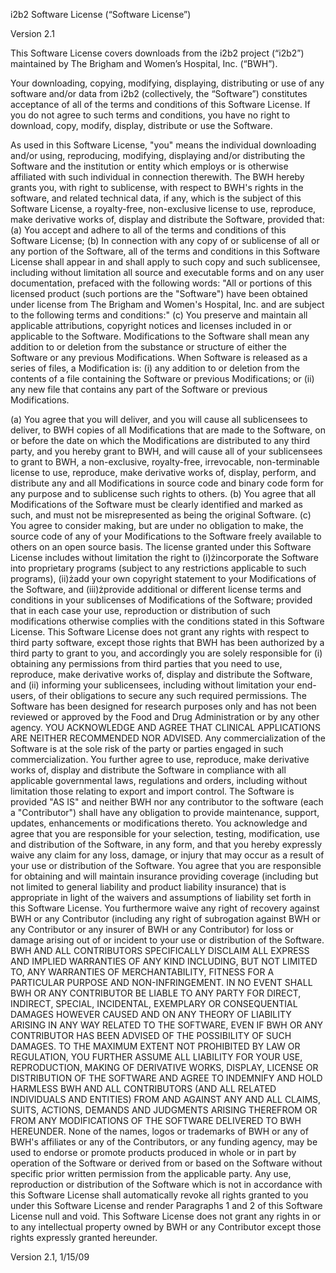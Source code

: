 i2b2 Software License (“Software License”)

Version 2.1


This Software License covers downloads from the i2b2 project (“i2b2”) maintained by The Brigham and Women’s Hospital, Inc. (“BWH”).

Your downloading, copying, modifying, displaying, distributing or use of any software and/or data from i2b2 (collectively, the “Software”) constitutes acceptance of all of the terms and conditions of this Software License. If you do not agree to such terms and conditions, you have no right to download, copy, modify, display, distribute or use the Software.

As used in this Software License, "you" means the individual downloading and/or using, reproducing, modifying, displaying and/or distributing the Software and the institution or entity which employs or is otherwise affiliated with such individual in connection therewith. The BWH hereby grants you, with right to sublicense, with respect to BWH's rights in the software, and related technical data, if any, which is the subject of this Software License, a royalty-free, non-exclusive license to use, reproduce, make derivative works of, display and distribute the Software, provided that: 
(a)	You accept and adhere to all of the terms and conditions of this Software License; 
(b)	In connection with any copy of or sublicense of all or any portion of the Software, all of the terms and conditions in this Software License shall appear in and shall apply to such copy and such sublicensee, including without limitation all source and executable forms and on any user documentation, prefaced with the following words: "All or portions of this licensed product (such portions are the "Software") have been obtained under license from The Brigham and Women's Hospital, Inc. and are subject to the following terms and conditions:" 
(c)	You preserve and maintain all applicable attributions, copyright notices and licenses included in or applicable to the Software.
Modifications to the Software shall mean any addition to or deletion from the substance or structure of either the Software or any previous Modifications. When Software is released as a series of files, a Modification is: (i) any addition to or deletion from the contents of a file containing the Software or previous Modifications; or (ii) any new file that contains any part of the Software or previous Modifications.

(a)	You agree that you will deliver, and you will cause all sublicensees to deliver, to BWH copies of all Modifications that are made to the Software, on or before the date on which the Modifications are distributed to any third party, and you hereby grant to BWH, and will cause all of your sublicensees to grant to BWH, a non-exclusive, royalty-free, irrevocable, non-terminable license to use, reproduce, make derivative works of, display, perform, and distribute any and all Modifications in source code and binary code form for any purpose and to sublicense such rights to others. 
(b)	You agree that all Modifications of the Software must be clearly identified and marked as such, and must not be misrepresented as being the original Software. 
(c)	You agree to consider making, but are under no obligation to make, the source code of any of your Modifications to the Software freely available to others on an open source basis.
The license granted under this Software License includes without limitation the right to (i)żincorporate the Software into proprietary programs (subject to any restrictions applicable to such programs), (ii)żadd your own copyright statement to your Modifications of the Software, and (iii)żprovide additional or different license terms and conditions in your sublicenses of Modifications of the Software; provided that in each case your use, reproduction or distribution of such modifications otherwise complies with the conditions stated in this Software License.
This Software License does not grant any rights with respect to third party software, except those rights that BWH has been authorized by a third party to grant to you, and accordingly you are solely responsible for (i) obtaining any permissions from third parties that you need to use, reproduce, make derivative works of, display and distribute the Software, and (ii) informing your sublicensees, including without limitation your end-users, of their obligations to secure any such required permissions.
The Software has been designed for research purposes only and has not been reviewed or approved by the Food and Drug Administration or by any other agency. YOU ACKNOWLEDGE AND AGREE THAT CLINICAL APPLICATIONS ARE NEITHER RECOMMENDED NOR ADVISED. Any commercialization of the Software is at the sole risk of the party or parties engaged in such commercialization. You further agree to use, reproduce, make derivative works of, display and distribute the Software in compliance with all applicable governmental laws, regulations and orders, including without limitation those relating to export and import control.
The Software is provided "AS IS" and neither BWH nor any contributor to the software (each a "Contributor") shall have any obligation to provide maintenance, support, updates, enhancements or modifications thereto. You acknowledge and agree that you are responsible for your selection, testing, modification, use and distribution of the Software, in any form, and that you hereby expressly waive any claim for any loss, damage, or injury that may occur as a result of your use or distribution of the Software. You agree that you are responsible for obtaining and will maintain insurance providing coverage (including but not limited to general liability and product liability insurance) that is appropriate in light of the waivers and assumptions of liability set forth in this Software License. You furthermore waive any right of recovery against BWH or any Contributor (including any right of subrogation against BWH or any Contributor or any insurer of BWH or any Contributor) for loss or damage arising out of or incident to your use or distribution of the Software.
BWH AND ALL CONTRIBUTORS SPECIFICALLY DISCLAIM ALL EXPRESS AND IMPLIED WARRANTIES OF ANY KIND INCLUDING, BUT NOT LIMITED TO, ANY WARRANTIES OF MERCHANTABILITY, FITNESS FOR A PARTICULAR PURPOSE AND NON-INFRINGEMENT. IN NO EVENT SHALL BWH OR ANY CONTRIBUTOR BE LIABLE TO ANY PARTY FOR DIRECT, INDIRECT, SPECIAL, INCIDENTAL, EXEMPLARY OR CONSEQUENTIAL DAMAGES HOWEVER CAUSED AND ON ANY THEORY OF LIABILITY ARISING IN ANY WAY RELATED TO THE SOFTWARE, EVEN IF BWH OR ANY CONTRIBUTOR HAS BEEN ADVISED OF THE POSSIBILITY OF SUCH DAMAGES. TO THE MAXIMUM EXTENT NOT PROHIBITED BY LAW OR REGULATION, YOU FURTHER ASSUME ALL LIABILITY FOR YOUR USE, REPRODUCTION, MAKING OF DERIVATIVE WORKS, DISPLAY, LICENSE OR DISTRIBUTION OF THE SOFTWARE AND AGREE TO INDEMNIFY AND HOLD HARMLESS BWH AND ALL CONTRIBUTORS (AND ALL RELATED INDIVIDUALS AND ENTITIES) FROM AND AGAINST ANY AND ALL CLAIMS, SUITS, ACTIONS, DEMANDS AND JUDGMENTS ARISING THEREFROM OR FROM ANY MODIFICATIONS OF THE SOFTWARE DELIVERED TO BWH HEREUNDER.
None of the names, logos or trademarks of BWH or any of BWH's affiliates or any of the Contributors, or any funding agency, may be used to endorse or promote products produced in whole or in part by operation of the Software or derived from or based on the Software without specific prior written permission from the applicable party.
Any use, reproduction or distribution of the Software which is not in accordance with this Software License shall automatically revoke all rights granted to you under this Software License and render Paragraphs 1 and 2 of this Software License null and void.
This Software License does not grant any rights in or to any intellectual property owned by BWH or any Contributor except those rights expressly granted hereunder.

Version 2.1, 1/15/09
 